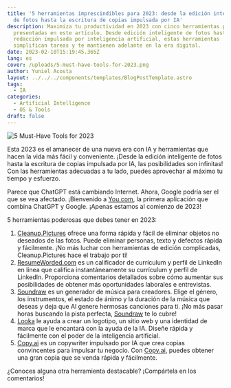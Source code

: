 ```yaml
---
title: '5 herramientas imprescindibles para 2023: desde la edición inteligente
  de fotos hasta la escritura de copias impulsada por IA'
description: Maximiza tu productividad en 2023 con cinco herramientas poderosas
  presentadas en este artículo. Desde edición inteligente de fotos hasta
  redacción impulsada por inteligencia artificial, estas herramientas
  simplifican tareas y te mantienen adelante en la era digital.
date: 2023-02-10T15:19:45.365Z
lang: es
cover: /uploads/5-must-have-tools-for-2023.png
author: Yuniel Acosta
layout: ../../../components/templates/BlogPostTemplate.astro
tags:
  - IA
categories:
  - Artificial Intelligence
  - OS & Tools
draft: false
---
```


![5 Must-Have Tools for 2023](/uploads/5-must-have-tools-for-2023.png '5 Must-Have Tools for 2023')

Esta 2023 es el amanecer de una nueva era con IA y herramientas que hacen la vida más fácil y conveniente. ¡Desde la edición inteligente de fotos hasta la escritura de copias impulsada por IA, las posibilidades son infinitas! Con las herramientas adecuadas a tu lado, puedes aprovechar al máximo tu tiempo y esfuerzo.

Parece que ChatGPT está cambiando Internet. Ahora, Google podría ser el que se vea afectado. ¡Bienvenido a [You.com](http://you.com/), la primera aplicación que combina ChatGPT y Google. ¡Apenas estamos al comienzo de 2023!

5 herramientas poderosas que debes tener en 2023:

1. [Cleanup.Pictures](https://cleanup.pictures/) ofrece una forma rápida y fácil de eliminar objetos no deseados de las fotos. Puede eliminar personas, texto y defectos rápida y fácilmente. ¡No más luchar con herramientas de edición complicadas, Cleanup.Pictures hace el trabajo por ti!
2. [ResumeWorded.com](http://resumeworded.com/) es un calificador de currículum y perfil de LinkedIn en línea que califica instantáneamente su currículum y perfil de LinkedIn. Proporciona comentarios detallados sobre cómo aumentar sus posibilidades de obtener más oportunidades laborales e entrevistas.
3. [Soundraw](https://soundraw.io/) es un generador de música para creadores. Elige el género, los instrumentos, el estado de ánimo y la duración de la música que deseas y deja que Al genere hermosas canciones para ti. ¡No más pasar horas buscando la pista perfecta, [Soundraw](https://soundraw.io/) te lo cubre!
4. [Looka](http://www.looka.com/) le ayuda a crear un logotipo, un sitio web y una identidad de marca que le encantará con la ayuda de la IA. Diseñe rápida y fácilmente con el poder de la inteligencia artificial.
5. [Copy.ai](http://copy.ai/) es un copywriter impulsado por IA que crea copias convincentes para impulsar tu negocio. Con [Copy.ai](http://copy.ai/), puedes obtener una gran copia que se venda rápida y fácilmente.

¿Conoces alguna otra herramienta destacable? ¡Compártela en los comentarios!
